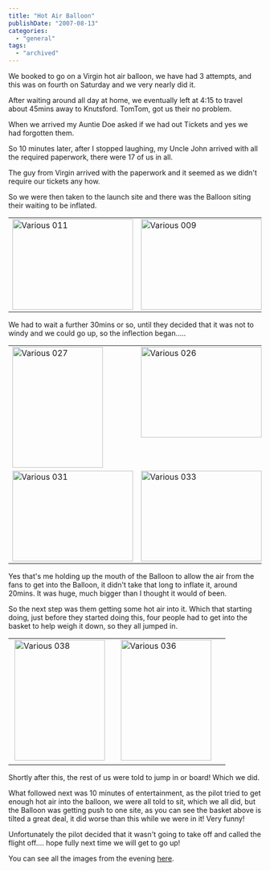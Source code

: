 ```yaml
---
title: "Hot Air Balloon"
publishDate: "2007-08-13"
categories: 
  - "general"
tags:
  - "archived"
---
```


We booked to go on a Virgin hot air balloon, we have had 3 attempts, and this was on fourth on Saturday and we very nearly did it.

After waiting around all day at home, we eventually left at 4:15 to travel about 45mins away to Knutsford. TomTom, got us their no problem.

When we arrived my Auntie Doe asked if we had out Tickets and yes we had forgotten them.

So 10 minutes later, after I stopped laughing, my Uncle John arrived with all the required paperwork, there were 17 of us in all.

The guy from Virgin arrived with the paperwork and it seemed as we didn't require our tickets any how.

So we were then taken to the launch site and there was the Balloon siting their waiting to be inflated.

<table cellspacing="0" cellpadding="2" width="400" border="0"><tbody><tr><td valign="top" width="200"><a href="https://ramberlinggeek.co.uk/wp-content/uploads/2007/08/various-011.jpg"><img style="border-right:0;border-top:0;border-left:0;border-bottom:0;" height="180" alt="Various 011" src="https://ramberlinggeek.co.uk/wp-content/uploads/2007/08/various-011-thumb.jpg" width="240" border="0"></a></td><td valign="top" width="200"><a href="https://ramberlinggeek.co.uk/wp-content/uploads/2007/08/various-011.jpg"></a><a href="https://ramberlinggeek.co.uk/wp-content/uploads/2007/08/various-009.jpg"><img style="border-right:0;border-top:0;border-left:0;border-bottom:0;" height="180" alt="Various 009" src="https://ramberlinggeek.co.uk/wp-content/uploads/2007/08/various-009-thumb.jpg" width="240" border="0"></a></td></tr></tbody></table>

We had to wait a further 30mins or so, until they decided that it was not to windy and we could go up, so the inflection began.....

<table cellspacing="0" cellpadding="2" width="400" border="0"><tbody><tr><td valign="top" width="200"><a href="https://ramberlinggeek.co.uk/wp-content/uploads/2007/08/various-027.jpg"><img style="border-right:0;border-top:0;border-left:0;border-bottom:0;" height="240" alt="Various 027" src="https://ramberlinggeek.co.uk/wp-content/uploads/2007/08/various-027-thumb.jpg" width="180" border="0"></a></td><td valign="top" width="200"><a href="https://ramberlinggeek.co.uk/wp-content/uploads/2007/08/various-026.jpg"><img style="border-right:0;border-top:0;border-left:0;border-bottom:0;" height="180" alt="Various 026" src="https://ramberlinggeek.co.uk/wp-content/uploads/2007/08/various-026-thumb.jpg" width="240" border="0"></a></td></tr><tr><td valign="top" width="200"><a href="https://ramberlinggeek.co.uk/wp-content/uploads/2007/08/various-031.jpg"><img style="border-right:0;border-top:0;border-left:0;border-bottom:0;" height="180" alt="Various 031" src="https://ramberlinggeek.co.uk/wp-content/uploads/2007/08/various-031-thumb.jpg" width="240" border="0"></a></td><td valign="top" width="200"><a href="https://ramberlinggeek.co.uk/wp-content/uploads/2007/08/various-033.jpg"><img style="border-right:0;border-top:0;border-left:0;border-bottom:0;" height="180" alt="Various 033" src="https://ramberlinggeek.co.uk/wp-content/uploads/2007/08/various-033-thumb.jpg" width="240" border="0"></a></td></tr></tbody></table>

Yes that's me holding up the mouth of the Balloon to allow the air from the fans to get into the Balloon, it didn't take that long to inflate it, around 20mins. It was huge, much bigger than I thought it would of been.

So the next step was them getting some hot air into it. Which that starting doing, just before they started doing this, four people had to get into the basket to help weigh it down, so they all jumped in.

<table cellspacing="0" cellpadding="2" width="400" border="0"><tbody><tr><td valign="top" width="200">&nbsp;<a href="https://ramberlinggeek.co.uk/wp-content/uploads/2007/08/various-038.jpg"><img style="border-right:0;border-top:0;border-left:0;border-bottom:0;" height="240" alt="Various 038" src="https://ramberlinggeek.co.uk/wp-content/uploads/2007/08/various-038-thumb.jpg" width="180" border="0"></a></td><td valign="top" width="200"><a href="https://ramberlinggeek.co.uk/wp-content/uploads/2007/08/various-038.jpg"></a><a href="https://ramberlinggeek.co.uk/wp-content/uploads/2007/08/various-036.jpg"><img style="border-right:0;border-top:0;border-left:0;border-bottom:0;" height="240" alt="Various 036" src="https://ramberlinggeek.co.uk/wp-content/uploads/2007/08/various-036-thumb.jpg" width="180" border="0"></a></td></tr></tbody></table>

Shortly after this, the rest of us were told to jump in or board! Which we did.

What followed next was 10 minutes of entertainment, as the pilot tried to get enough hot air into the balloon, we were all told to sit, which we all did, but the Balloon was getting push to one site, as you can see the basket above is tilted a great deal, it did worse than this while we were in it! Very funny!

Unfortunately the pilot decided that it wasn't going to take off and called the flight off.... hope fully next time we will get to go up!

You can see all the images from the evening [here](https://cid-8c91065ddd2529e3.skydrive.live.com/self.aspx/Public/).
